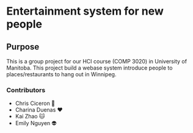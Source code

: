 # **Entertainment system for new people**
## Purpose
This is a group project for our HCI course (COMP 3020) in University of Manitoba. This project build a webase system introduce people to places/restaurants to hang out in Winnipeg.

### Contributors
* Chris Ciceron 🐳
* Charina Duenas ♥️
* Kai Zhao 🐱
* Emily Nguyen 👽
